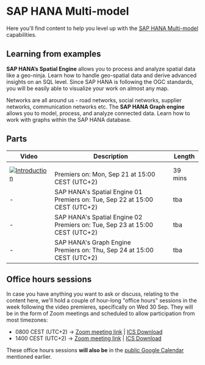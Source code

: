 # SAP HANA Multi-model

Here you'll find content to help you level up with the [SAP HANA Multi-model](https://www.sap.com/products/hana/features/multi-model.html) capabilities.

## Learning from examples

**SAP HANA’s Spatial Engine** allows you to process and analyze spatial data like a geo-ninja. Learn how to handle geo-spatial data and derive advanced insights on an SQL level. Since SAP HANA is following the OGC standards, you will be easily able to visualize your work on almost any map.

Networks are all around us - road networks, social networks, supplier networks, communication networks etc. The **SAP HANA Graph engine** allows you to model, process, and analyze connected data. Learn how to work with graphs within the SAP HANA database.

## Parts

| Video                                                                               | Description                                                                                               | Length  |
| ----------------------------------------------------------------------------------- | --------------------------------------------------------------------------------------------------------- | ------- |
| <a href="https://youtu.be/OkPMdbn1vBs"> ![Introduction](tn00.png)                     | <br>Premiers on: Mon, Sep 21 at 15:00 CEST (UTC+2) <br> | 39 mins <a>|
|-|SAP HANA's Spatial Engine 01<br>Premiers on: Tue, Sep 22 at 15:00 CEST (UTC+2) <br>| tba |
|-|SAP HANA's Spatial Engine 02<br>Premiers on: Tue, Sep 23 at 15:00 CEST (UTC+2) <br>| tba |
|-|SAP HANA's Graph Engine <br>Premiers on: Thu, Sep 24 at 15:00 CEST (UTC+2) <br>| tba |

## Office hours sessions

In case you have anything you want to ask or discuss, relating to the content here, we'll hold a couple of hour-long "office hours" sessions in the week following the video premieres, specifically on Wed 30 Sep. They will be in the form of Zoom meetings and scheduled to allow participation from most timezones:

- 0800 CEST (UTC+2) → [Zoom meeting link](https://sap-se.zoom.us/j/96414122925) | [ICS Download](https://sap-samples.github.io/sap-devtoberfest-2020/cal/hana_office_hours1.ics)
- 1400 CEST (UTC+2) → [Zoom meeting link](https://sap-se.zoom.us/j/96556204729) | [ICS Download](https://sap-samples.github.io/sap-devtoberfest-2020/cal/hana_office_hours2.ics)

These office hours sessions **will also be** in the [public Google Calendar](https://calendar.google.com/calendar?cid=Ym1ibGJucHFkOHMwcWZoYnZnMjJqazE3OWdAZ3JvdXAuY2FsZW5kYXIuZ29vZ2xlLmNvbQ) mentioned earlier.
